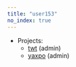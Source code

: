 ```yaml
---
title: "user153"
no_index: true
---
```


* Projects:
  * [twt](/projects/twt/) (admin)
  * [yaxpo](/projects/yaxpo/) (admin)
